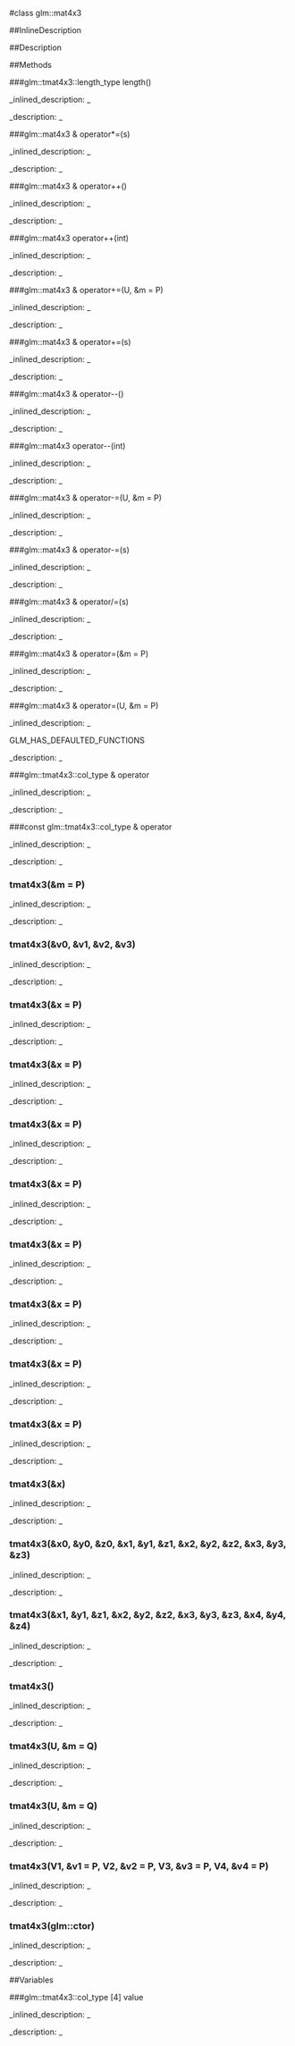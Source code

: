 #class glm::mat4x3


<!--
_visible: True_
_advanced: False_
_istemplated: False_
_extends: _
-->

##InlineDescription






##Description





##Methods



###glm::tmat4x3::length_type length()

<!--
_syntax: length()_
_name: length_
_returns: glm::tmat4x3::length_type_
_returns_description: _
_parameters: _
_access: public_
_version_started: 0.10.0_
_version_deprecated: _
_summary: _
_constant: False_
_static: True_
_visible: True_
_advanced: False_
-->

_inlined_description: _







_description: _







<!----------------------------------------------------------------------------->

###glm::mat4x3 & operator*=(s)

<!--
_syntax: operator*=(s)_
_name: operator*=_
_returns: glm::mat4x3 &_
_returns_description: _
_parameters: U s_
_access: public_
_version_started: 0.10.0_
_version_deprecated: _
_summary: _
_constant: False_
_static: False_
_visible: True_
_advanced: False_
-->

_inlined_description: _







_description: _







<!----------------------------------------------------------------------------->

###glm::mat4x3 & operator++()

<!--
_syntax: operator++()_
_name: operator++_
_returns: glm::mat4x3 &_
_returns_description: _
_parameters: _
_access: public_
_version_started: 0.10.0_
_version_deprecated: _
_summary: _
_constant: False_
_static: False_
_visible: True_
_advanced: False_
-->

_inlined_description: _







_description: _







<!----------------------------------------------------------------------------->

###glm::mat4x3 operator++(int)

<!--
_syntax: operator++(int)_
_name: operator++_
_returns: glm::mat4x3_
_returns_description: _
_parameters: int _
_access: public_
_version_started: 0.10.0_
_version_deprecated: _
_summary: _
_constant: False_
_static: False_
_visible: True_
_advanced: False_
-->

_inlined_description: _







_description: _







<!----------------------------------------------------------------------------->

###glm::mat4x3 & operator+=(U, &m = P)

<!--
_syntax: operator+=(U, &m = P)_
_name: operator+=_
_returns: glm::mat4x3 &_
_returns_description: _
_parameters: const tmat4x3< U, P > &m=P_
_access: public_
_version_started: 0.10.0_
_version_deprecated: _
_summary: _
_constant: False_
_static: False_
_visible: True_
_advanced: False_
-->

_inlined_description: _







_description: _







<!----------------------------------------------------------------------------->

###glm::mat4x3 & operator+=(s)

<!--
_syntax: operator+=(s)_
_name: operator+=_
_returns: glm::mat4x3 &_
_returns_description: _
_parameters: U s_
_access: public_
_version_started: 0.10.0_
_version_deprecated: _
_summary: _
_constant: False_
_static: False_
_visible: True_
_advanced: False_
-->

_inlined_description: _







_description: _







<!----------------------------------------------------------------------------->

###glm::mat4x3 & operator--()

<!--
_syntax: operator--()_
_name: operator--_
_returns: glm::mat4x3 &_
_returns_description: _
_parameters: _
_access: public_
_version_started: 0.10.0_
_version_deprecated: _
_summary: _
_constant: False_
_static: False_
_visible: True_
_advanced: False_
-->

_inlined_description: _







_description: _







<!----------------------------------------------------------------------------->

###glm::mat4x3 operator--(int)

<!--
_syntax: operator--(int)_
_name: operator--_
_returns: glm::mat4x3_
_returns_description: _
_parameters: int _
_access: public_
_version_started: 0.10.0_
_version_deprecated: _
_summary: _
_constant: False_
_static: False_
_visible: True_
_advanced: False_
-->

_inlined_description: _







_description: _







<!----------------------------------------------------------------------------->

###glm::mat4x3 & operator-=(U, &m = P)

<!--
_syntax: operator-=(U, &m = P)_
_name: operator-=_
_returns: glm::mat4x3 &_
_returns_description: _
_parameters: const tmat4x3< U, P > &m=P_
_access: public_
_version_started: 0.10.0_
_version_deprecated: _
_summary: _
_constant: False_
_static: False_
_visible: True_
_advanced: False_
-->

_inlined_description: _







_description: _







<!----------------------------------------------------------------------------->

###glm::mat4x3 & operator-=(s)

<!--
_syntax: operator-=(s)_
_name: operator-=_
_returns: glm::mat4x3 &_
_returns_description: _
_parameters: U s_
_access: public_
_version_started: 0.10.0_
_version_deprecated: _
_summary: _
_constant: False_
_static: False_
_visible: True_
_advanced: False_
-->

_inlined_description: _







_description: _







<!----------------------------------------------------------------------------->

###glm::mat4x3 & operator/=(s)

<!--
_syntax: operator/=(s)_
_name: operator/=_
_returns: glm::mat4x3 &_
_returns_description: _
_parameters: U s_
_access: public_
_version_started: 0.10.0_
_version_deprecated: _
_summary: _
_constant: False_
_static: False_
_visible: True_
_advanced: False_
-->

_inlined_description: _







_description: _







<!----------------------------------------------------------------------------->

###glm::mat4x3 & operator=(&m = P)

<!--
_syntax: operator=(&m = P)_
_name: operator=_
_returns: glm::mat4x3 &_
_returns_description: _
_parameters: const glm::mat4x3 &m=P_
_access: public_
_version_started: 0.10.0_
_version_deprecated: _
_summary: _
_constant: False_
_static: False_
_visible: True_
_advanced: False_
-->

_inlined_description: _







_description: _







<!----------------------------------------------------------------------------->

###glm::mat4x3 & operator=(U, &m = P)

<!--
_syntax: operator=(U, &m = P)_
_name: operator=_
_returns: glm::mat4x3 &_
_returns_description: _
_parameters: const tmat4x3< U, P > &m=P_
_access: public_
_version_started: 0.10.0_
_version_deprecated: _
_summary: _
_constant: False_
_static: False_
_visible: True_
_advanced: False_
-->

_inlined_description: _

GLM_HAS_DEFAULTED_FUNCTIONS





_description: _







<!----------------------------------------------------------------------------->

###glm::tmat4x3::col_type & operator[](i)

<!--
_syntax: operator[](i)_
_name: operator[]_
_returns: glm::tmat4x3::col_type &_
_returns_description: _
_parameters: glm::tmat4x3::length_type i_
_access: public_
_version_started: 0.10.0_
_version_deprecated: _
_summary: _
_constant: False_
_static: False_
_visible: True_
_advanced: False_
-->

_inlined_description: _







_description: _







<!----------------------------------------------------------------------------->

###const glm::tmat4x3::col_type & operator[](i)

<!--
_syntax: operator[](i)_
_name: operator[]_
_returns: const glm::tmat4x3::col_type &_
_returns_description: _
_parameters: glm::tmat4x3::length_type i_
_access: public_
_version_started: 0.10.0_
_version_deprecated: _
_summary: _
_constant: False_
_static: False_
_visible: True_
_advanced: False_
-->

_inlined_description: _







_description: _







<!----------------------------------------------------------------------------->

### tmat4x3(&m = P)

<!--
_syntax: tmat4x3(&m = P)_
_name: tmat4x3_
_returns: _
_returns_description: _
_parameters: const glm::mat4x3 &m=P_
_access: public_
_version_started: 0.10.0_
_version_deprecated: _
_summary: _
_constant: False_
_static: False_
_visible: True_
_advanced: False_
-->

_inlined_description: _







_description: _







<!----------------------------------------------------------------------------->

### tmat4x3(&v0, &v1, &v2, &v3)

<!--
_syntax: tmat4x3(&v0, &v1, &v2, &v3)_
_name: tmat4x3_
_returns: _
_returns_description: _
_parameters: const glm::tmat4x3::col_type &v0, const glm::tmat4x3::col_type &v1, const glm::tmat4x3::col_type &v2, const glm::tmat4x3::col_type &v3_
_access: public_
_version_started: 0.10.0_
_version_deprecated: _
_summary: _
_constant: False_
_static: False_
_visible: True_
_advanced: False_
-->

_inlined_description: _







_description: _







<!----------------------------------------------------------------------------->

### tmat4x3(&x = P)

<!--
_syntax: tmat4x3(&x = P)_
_name: tmat4x3_
_returns: _
_returns_description: _
_parameters: const glm::mat2 &x=P_
_access: public_
_version_started: 0.10.0_
_version_deprecated: _
_summary: _
_constant: False_
_static: False_
_visible: True_
_advanced: False_
-->

_inlined_description: _







_description: _







<!----------------------------------------------------------------------------->

### tmat4x3(&x = P)

<!--
_syntax: tmat4x3(&x = P)_
_name: tmat4x3_
_returns: _
_returns_description: _
_parameters: const glm::mat3 &x=P_
_access: public_
_version_started: 0.10.0_
_version_deprecated: _
_summary: _
_constant: False_
_static: False_
_visible: True_
_advanced: False_
-->

_inlined_description: _







_description: _







<!----------------------------------------------------------------------------->

### tmat4x3(&x = P)

<!--
_syntax: tmat4x3(&x = P)_
_name: tmat4x3_
_returns: _
_returns_description: _
_parameters: const glm::mat4 &x=P_
_access: public_
_version_started: 0.10.0_
_version_deprecated: _
_summary: _
_constant: False_
_static: False_
_visible: True_
_advanced: False_
-->

_inlined_description: _







_description: _







<!----------------------------------------------------------------------------->

### tmat4x3(&x = P)

<!--
_syntax: tmat4x3(&x = P)_
_name: tmat4x3_
_returns: _
_returns_description: _
_parameters: const glm::mat2x3 &x=P_
_access: public_
_version_started: 0.10.0_
_version_deprecated: _
_summary: _
_constant: False_
_static: False_
_visible: True_
_advanced: False_
-->

_inlined_description: _







_description: _







<!----------------------------------------------------------------------------->

### tmat4x3(&x = P)

<!--
_syntax: tmat4x3(&x = P)_
_name: tmat4x3_
_returns: _
_returns_description: _
_parameters: const glm::mat3x2 &x=P_
_access: public_
_version_started: 0.10.0_
_version_deprecated: _
_summary: _
_constant: False_
_static: False_
_visible: True_
_advanced: False_
-->

_inlined_description: _







_description: _







<!----------------------------------------------------------------------------->

### tmat4x3(&x = P)

<!--
_syntax: tmat4x3(&x = P)_
_name: tmat4x3_
_returns: _
_returns_description: _
_parameters: const glm::mat2x4 &x=P_
_access: public_
_version_started: 0.10.0_
_version_deprecated: _
_summary: _
_constant: False_
_static: False_
_visible: True_
_advanced: False_
-->

_inlined_description: _







_description: _







<!----------------------------------------------------------------------------->

### tmat4x3(&x = P)

<!--
_syntax: tmat4x3(&x = P)_
_name: tmat4x3_
_returns: _
_returns_description: _
_parameters: const glm::mat4x2 &x=P_
_access: public_
_version_started: 0.10.0_
_version_deprecated: _
_summary: _
_constant: False_
_static: False_
_visible: True_
_advanced: False_
-->

_inlined_description: _







_description: _







<!----------------------------------------------------------------------------->

### tmat4x3(&x = P)

<!--
_syntax: tmat4x3(&x = P)_
_name: tmat4x3_
_returns: _
_returns_description: _
_parameters: const glm::mat3x4 &x=P_
_access: public_
_version_started: 0.10.0_
_version_deprecated: _
_summary: _
_constant: False_
_static: False_
_visible: True_
_advanced: False_
-->

_inlined_description: _







_description: _







<!----------------------------------------------------------------------------->

### tmat4x3(&x)

<!--
_syntax: tmat4x3(&x)_
_name: tmat4x3_
_returns: _
_returns_description: _
_parameters: const T &x_
_access: public_
_version_started: 0.10.0_
_version_deprecated: _
_summary: _
_constant: False_
_static: False_
_visible: True_
_advanced: False_
-->

_inlined_description: _







_description: _







<!----------------------------------------------------------------------------->

### tmat4x3(&x0, &y0, &z0, &x1, &y1, &z1, &x2, &y2, &z2, &x3, &y3, &z3)

<!--
_syntax: tmat4x3(&x0, &y0, &z0, &x1, &y1, &z1, &x2, &y2, &z2, &x3, &y3, &z3)_
_name: tmat4x3_
_returns: _
_returns_description: _
_parameters: const T &x0, const T &y0, const T &z0, const T &x1, const T &y1, const T &z1, const T &x2, const T &y2, const T &z2, const T &x3, const T &y3, const T &z3_
_access: public_
_version_started: 0.10.0_
_version_deprecated: _
_summary: _
_constant: False_
_static: False_
_visible: True_
_advanced: False_
-->

_inlined_description: _







_description: _







<!----------------------------------------------------------------------------->

### tmat4x3(&x1, &y1, &z1, &x2, &y2, &z2, &x3, &y3, &z3, &x4, &y4, &z4)

<!--
_syntax: tmat4x3(&x1, &y1, &z1, &x2, &y2, &z2, &x3, &y3, &z3, &x4, &y4, &z4)_
_name: tmat4x3_
_returns: _
_returns_description: _
_parameters: const X1 &x1, const Y1 &y1, const Z1 &z1, const X2 &x2, const Y2 &y2, const Z2 &z2, const X3 &x3, const Y3 &y3, const Z3 &z3, const X4 &x4, const Y4 &y4, const Z4 &z4_
_access: public_
_version_started: 0.10.0_
_version_deprecated: _
_summary: _
_constant: False_
_static: False_
_visible: True_
_advanced: False_
-->

_inlined_description: _







_description: _







<!----------------------------------------------------------------------------->

### tmat4x3()

<!--
_syntax: tmat4x3()_
_name: tmat4x3_
_returns: _
_returns_description: _
_parameters: _
_access: public_
_version_started: 0.10.0_
_version_deprecated: _
_summary: _
_constant: False_
_static: False_
_visible: True_
_advanced: False_
-->

_inlined_description: _







_description: _







<!----------------------------------------------------------------------------->

### tmat4x3(U, &m = Q)

<!--
_syntax: tmat4x3(U, &m = Q)_
_name: tmat4x3_
_returns: _
_returns_description: _
_parameters: const tmat4x3< U, Q > &m=Q_
_access: public_
_version_started: 0.10.0_
_version_deprecated: _
_summary: _
_constant: False_
_static: False_
_visible: True_
_advanced: False_
-->

_inlined_description: _







_description: _







<!----------------------------------------------------------------------------->

### tmat4x3(U, &m = Q)

<!--
_syntax: tmat4x3(U, &m = Q)_
_name: tmat4x3_
_returns: _
_returns_description: _
_parameters: const tmat4x3< U, Q > &m=Q_
_access: public_
_version_started: 0.10.0_
_version_deprecated: _
_summary: _
_constant: False_
_static: False_
_visible: True_
_advanced: False_
-->

_inlined_description: _







_description: _







<!----------------------------------------------------------------------------->

### tmat4x3(V1, &v1 = P, V2, &v2 = P, V3, &v3 = P, V4, &v4 = P)

<!--
_syntax: tmat4x3(V1, &v1 = P, V2, &v2 = P, V3, &v3 = P, V4, &v4 = P)_
_name: tmat4x3_
_returns: _
_returns_description: _
_parameters: const tvec3< V1, P > &v1=P, const tvec3< V2, P > &v2=P, const tvec3< V3, P > &v3=P, const tvec3< V4, P > &v4=P_
_access: public_
_version_started: 0.10.0_
_version_deprecated: _
_summary: _
_constant: False_
_static: False_
_visible: True_
_advanced: False_
-->

_inlined_description: _







_description: _







<!----------------------------------------------------------------------------->

### tmat4x3(glm::ctor)

<!--
_syntax: tmat4x3(glm::ctor)_
_name: tmat4x3_
_returns: _
_returns_description: _
_parameters: glm::ctor _
_access: public_
_version_started: 0.10.0_
_version_deprecated: _
_summary: _
_constant: False_
_static: False_
_visible: True_
_advanced: False_
-->

_inlined_description: _







_description: _







<!----------------------------------------------------------------------------->

##Variables



###glm::tmat4x3::col_type [4] value

<!--
_name: value_
_type: glm::tmat4x3::col_type [4]_
_access: private_
_version_started: 0.10.0_
_version_deprecated: _
_summary: _
_visible: True_
_constant: False_
_advanced: False_
-->

_inlined_description: _







_description: _







<!----------------------------------------------------------------------------->

